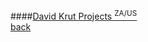 ####[David Krut Projects <sup>ZA/US</sup>](http://davidkrut.com)
<br />
<a href="" class="back">back</a>